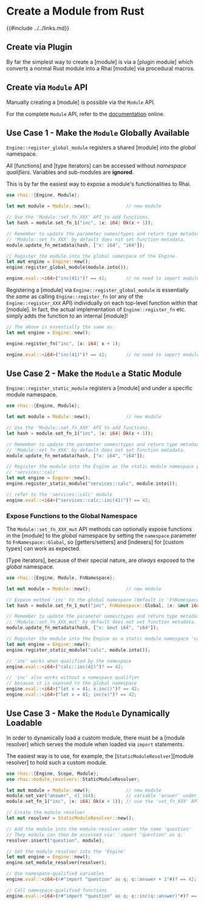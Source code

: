 Create a Module from Rust
========================

{{#include ../../links.md}}


Create via Plugin
-----------------

By far the simplest way to create a [module] is via a [plugin module]
which converts a normal Rust module into a Rhai [module] via procedural macros.


Create via `Module` API
-----------------------

Manually creating a [module] is possible via the `Module` API.

For the complete `Module` API, refer to the [documentation](https://docs.rs/rhai/{{version}}/rhai/struct.Module.html) online.


Use Case 1 - Make the `Module` Globally Available
------------------------------------------------

`Engine::register_global_module` registers a shared [module] into the _global_ namespace.

All [functions] and [type iterators] can be accessed without _namespace qualifiers_.
Variables and sub-modules are **ignored**.

This is by far the easiest way to expose a module's functionalities to Rhai.

```rust
use rhai::{Engine, Module};

let mut module = Module::new();             // new module

// Use the 'Module::set_fn_XXX' API to add functions.
let hash = module.set_fn_1("inc", |x: i64| Ok(x + 1));

// Remember to update the parameter names/types and return type metadata.
// 'Module::set_fn_XXX' by default does not set function metadata.
module.update_fn_metadata(hash, ["x: i64", "i64"]);

// Register the module into the global namespace of the Engine.
let mut engine = Engine::new();
engine.register_global_module(module.into());

engine.eval::<i64>("inc(41)")? == 42;       // no need to import module
```

Registering a [module] via `Engine::register_global_module` is essentially the _same_
as calling `Engine::register_fn` (or any of the `Engine::register_XXX` API) individually
on each top-level function within that [module].  In fact, the actual implementation of
`Engine::register_fn` etc. simply adds the function to an internal [module]!

```rust
// The above is essentially the same as:
let mut engine = Engine::new();

engine.register_fn("inc", |x: i64| x + 1);

engine.eval::<i64>("inc(41)")? == 42;       // no need to import module
```

Use Case 2 - Make the `Module` a Static Module
---------------------------------------------

`Engine::register_static_module` registers a [module] and under a specific module namespace.

```rust
use rhai::{Engine, Module};

let mut module = Module::new();             // new module

// Use the 'Module::set_fn_XXX' API to add functions.
let hash = module.set_fn_1("inc", |x: i64| Ok(x + 1));

// Remember to update the parameter names/types and return type metadata.
// 'Module::set_fn_XXX' by default does not set function metadata.
module.update_fn_metadata(hash, ["x: i64", "i64"]);

// Register the module into the Engine as the static module namespace path
// 'services::calc'
let mut engine = Engine::new();
engine.register_static_module("services::calc", module.into());

// refer to the 'services::calc' module
engine.eval::<i64>("services::calc::inc(41)")? == 42;
```

### Expose Functions to the Global Namespace

The `Module::set_fn_XXX_mut` API methods can optionally expose functions in the [module]
to the _global_ namespace by setting the `namespace` parameter to `FnNamespace::Global`,
so [getters/setters] and [indexers] for [custom types] can work as expected.

[Type iterators], because of their special nature, are _always_ exposed to the _global_ namespace.

```rust
use rhai::{Engine, Module, FnNamespace};

let mut module = Module::new();             // new module

// Expose method 'inc' to the global namespace (default is 'FnNamespace::Internal')
let hash = module.set_fn_1_mut("inc", FnNamespace::Global, |x: &mut i64| Ok(x + 1));

// Remember to update the parameter names/types and return type metadata.
// 'Module::set_fn_XXX_mut' by default does not set function metadata.
module.update_fn_metadata(hash, ["x: &mut i64", "i64"]);

// Register the module into the Engine as a static module namespace 'calc'
let mut engine = Engine::new();
engine.register_static_module("calc", module.into());

// 'inc' works when qualified by the namespace
engine.eval::<i64>("calc::inc(41)")? == 42;

// 'inc' also works without a namespace qualifier
// because it is exposed to the global namespace
engine.eval::<i64>("let x = 41; x.inc()")? == 42;
engine.eval::<i64>("let x = 41; inc(x)")? == 42;
```


Use Case 3 - Make the `Module` Dynamically Loadable
--------------------------------------------------

In order to dynamically load a custom module, there must be a [module resolver] which serves
the module when loaded via `import` statements.

The easiest way is to use, for example, the [`StaticModuleResolver`][module resolver] to hold such
a custom module.

```rust
use rhai::{Engine, Scope, Module};
use rhai::module_resolvers::StaticModuleResolver;

let mut module = Module::new();             // new module
module.set_var("answer", 41_i64);           // variable 'answer' under module
module.set_fn_1("inc", |x: i64| Ok(x + 1)); // use the 'set_fn_XXX' API to add functions

// Create the module resolver
let mut resolver = StaticModuleResolver::new();

// Add the module into the module resolver under the name 'question'
// They module can then be accessed via: 'import "question" as q;'
resolver.insert("question", module);

// Set the module resolver into the 'Engine'
let mut engine = Engine::new();
engine.set_module_resolver(resolver);

// Use namespace-qualified variables
engine.eval::<i64>(r#"import "question" as q; q::answer + 1"#)? == 42;

// Call namespace-qualified functions
engine.eval::<i64>(r#"import "question" as q; q::inc(q::answer)"#)? == 42;
```
